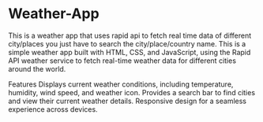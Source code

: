 # Weather-App
This is a weather app that uses rapid api to fetch real time data of different city/places you just have to search the city/place/country name.
This is a simple weather app built with HTML, CSS, and JavaScript, using the Rapid API weather service to fetch real-time weather data for different cities around the world.

Features
Displays current weather conditions, including temperature, humidity, wind speed, and weather icon.
Provides a search bar to find cities and view their current weather details.
Responsive design for a seamless experience across devices.
